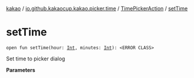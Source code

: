 [kakao](../../index.md) / [io.github.kakaocup.kakao.picker.time](../index.md) / [TimePickerAction](index.md) / [setTime](./set-time.md)

# setTime

`open fun setTime(hour: `[`Int`](https://kotlinlang.org/api/latest/jvm/stdlib/kotlin/-int/index.html)`, minutes: `[`Int`](https://kotlinlang.org/api/latest/jvm/stdlib/kotlin/-int/index.html)`): <ERROR CLASS>`

Set time to picker dialog

**Parameters**

